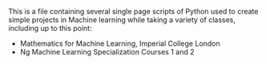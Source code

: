 This is a file containing several single page scripts of Python used to create simple projects in Machine learning while 
taking a variety of classes, including up to this point:
- Mathematics for Machine Learning, Imperial College London
- Ng Machine Learning Specialization Courses 1 and 2
